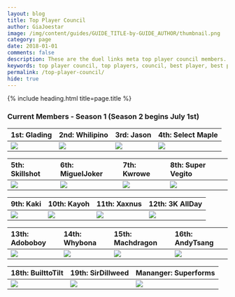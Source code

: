 ```yaml
---
layout: blog
title: Top Player Council
author: GiaJoestar
image: /img/content/guides/GUIDE_TITLE-by-GUIDE_AUTHOR/thumbnail.png
category: page
date: 2018-01-01
comments: false
description: These are the duel links meta top player council members. They are the core of everything that concerns the meta of yugioh duel links.
keywords: top player council, top players, council, best player, best players
permalink: /top-player-council/
hide: true
---
```


{% include heading.html title=page.title %}

### Current Members - Season 1 (Season 2 begins July 1st)

|1st: Glading|2nd: Whilipino|3rd: Jason|4th: Select Maple|
| :-- | :-- | :-- | :-- |
|[<img src="https://i.imgur.com/wI2mmB6.jpg">](/authors/glading)|[<img src="https://i.imgur.com/3kNpUyv.png">](/authors/whilipino)|[<img src="https://i.imgur.com/pmEW8jQ.png">](/authors/jason)|[<img src="https://i.imgur.com/3xeQ4Dl.png">](/authors/selectmaple)|

|5th: Skillshot|6th: MiguelJoker|7th: Kwrowe|8th: Super Vegito|
| :-- | :-- | :-- | :-- |
|[<img src="https://i.imgur.com/bXvFu0y.png">](/authors/skillshot)|[<img src="https://i.imgur.com/vhBa2p9.png">](/authors/kwrowe)|[<img src="https://i.imgur.com/JCuzJ6J.png">](/authors/kwrowe)|[<img src="https://i.imgur.com/86WzDgS.png">](/authors/supervegito)|

|9th: Kaki|10th: Kayoh|11th: Xaxnus|12th: 3K AllDay|
| :-- | :-- | :-- | :-- |
|[<img src="https://i.imgur.com/TIGpAyH.png">](/authors/kaki)|[<img src="https://i.imgur.com/DIZAg6c.png">](/authors/kayoh)|[<img src="https://i.imgur.com/ZWK85dZ.png">](/authors/xanxus)|[<img src="https://i.imgur.com/RAVSUte.png">](/authors/3kallday)|

|13th: Adoboboy|14th: Whybona|15th: Machdragon|16th: AndyTsang|
| :-- | :-- | :-- | :-- |
|[<img src="https://i.imgur.com/LkisuWn.png">](/authors/adoboboy)|[<img src="https://i.imgur.com/vhBa2p9.png">](/authors/whybona)|[<img src="https://i.imgur.com/ey1NrYj.png">](/authors/machdragon)|[<img src="https://i.imgur.com/vhBa2p9.png">](/authors/andytsang)|

|18th: BuilttoTilt|19th: SirDillweed|Mananger: Superforms|
| :-- | :-- | :-- |
|[<img src="https://i.imgur.com/W0jc3bE.png">](/authors/builttotilt)|[<img src="https://i.imgur.com/Y4OHKPM.png">](/authors/sirdillweed)|[<img src="https://i.imgur.com/OUO7uOm.png">](/authors/superforms)|
